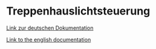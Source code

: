 # Treppenhauslichtsteuerung
[Link zur deutschen Dokumentation](https://www.symcon.de/de/service/dokumentation/modulreferenz/treppenhauslichtsteuerung/)

[Link to the english documentation](https://www.symcon.de/en/service/documentation/module-reference/staircase-light-controls/)